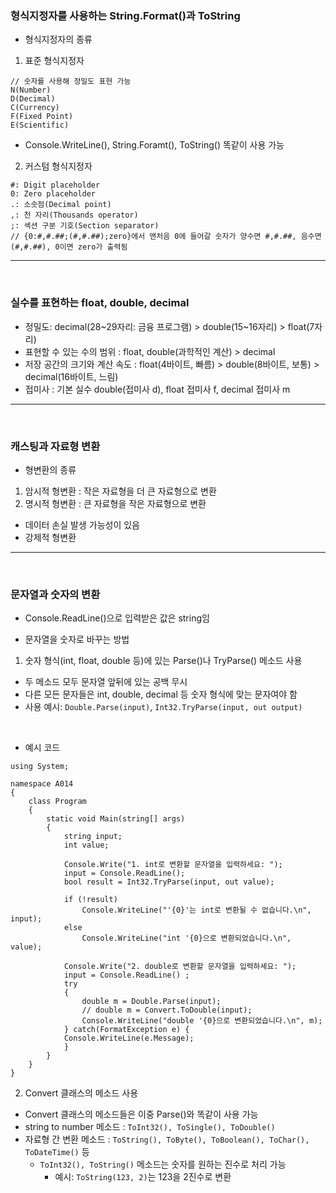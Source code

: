 ### 형식지정자를 사용하는 String.Format()과 ToString
- 형식지정자의 종류
1. 표준 형식지정자
```
// 숫자를 사용해 정밀도 표현 가능
N(Number)
D(Decimal)
C(Currency)
F(Fixed Point)
E(Scientific)
```
- Console.WriteLine(), String.Foramt(), ToString() 똑같이 사용 가능

2. 커스텀 형식지정자
```
#: Digit placeholder
0: Zero placeholder
.: 소숫점(Decimal point)
,: 천 자리(Thousands operator)
;: 섹션 구분 기호(Section separator)
// {0:#,#.##;(#,#.##);zero}에서 맨처음 0에 들어갈 숫자가 양수면 #,#.##, 음수면 (#,#.##), 0이면 zero가 출력됨
```

***

<br />

### 실수를 표현하는 float, double, decimal
- 정밀도: decimal(28~29자리: 금융 프로그램) > double(15~16자리) > float(7자리)
- 표현할 수 있는 수의 범위 : float, double(과학적인 계산) > decimal
- 저장 공간의 크기와 계산 속도 : float(4바이트, 빠름) > double(8바이트, 보통) > decimal(16바이트, 느림)
- 접미사 : 기본 실수 double(접미사 d), float 접미사 f, decimal 접미사 m


***

<br />

### 캐스팅과 자료형 변환
- 형변환의 종류
1. 암시적 형변환 : 작은 자료형을 더 큰 자료형으로 변환
2. 명시적 형변환 : 큰 자료형을 작은 자료형으로 변환
- 데이터 손실 발생 가능성이 있음
- 강제적 형변환

***

<br />

### 문자열과 숫자의 변환
- Console.ReadLine()으로 입력받은 값은 string임

- 문자열을 숫자로 바꾸는 방법
1. 숫자 형식(int, float, double 등)에 있는 Parse()나 TryParse() 메소드 사용
- 두 메소드 모두 문자열 앞뒤에 있는 공백 무시
- 다른 모든 문자들은 int, double, decimal 등 숫자 형식에 맞는 문자여야 함
- 사용 예시: `Double.Parse(input)`, `Int32.TryParse(input, out output)`


<br />

- 예시 코드
```
using System;

namespace A014
{
    class Program
    {
        static void Main(string[] args)
        {
            string input;
            int value;

            Console.Write("1. int로 변환할 문자열을 입력하세요: ");
            input = Console.ReadLine();
            bool result = Int32.TryParse(input, out value);

            if (!result)
                Console.WriteLine("'{0}'는 int로 변환될 수 없습니다.\n", input);
            else
                Console.WriteLine("int '{0}으로 변환되었습니다.\n", value);

            Console.Write("2. double로 변환할 문자열을 입력하세요: ");
            input = Console.ReadLine() ;
            try
            {
                double m = Double.Parse(input);
                // double m = Convert.ToDouble(input);
                Console.WriteLine("double '{0}으로 변환되었습니다.\n", m);
            } catch(FormatException e) {
            Console.WriteLine(e.Message);
            }
        }
    }
}
```


2. Convert 클래스의 메소드 사용
- Convert 클래스의 메소드들은 이중 Parse()와 똑같이 사용 가능
- string to number 메소드 : `ToInt32(), ToSingle(), ToDouble()`
- 자료형 간 변환 메소드 : `ToString(), ToByte(), ToBoolean(), ToChar(), ToDateTime()` 등
    - `ToInt32(), ToString()` 메소드는 숫자를 원하는 진수로 처리 가능
        - 예시: `ToString(123, 2)`는 123을 2진수로 변환
